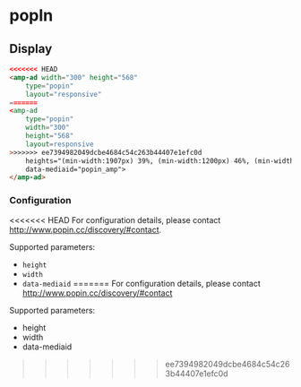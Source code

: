 <!---
Copyright 2015 The AMP HTML Authors. All Rights Reserved.

Licensed under the Apache License, Version 2.0 (the "License");
you may not use this file except in compliance with the License.
You may obtain a copy of the License at

      http://www.apache.org/licenses/LICENSE-2.0

Unless required by applicable law or agreed to in writing, software
distributed under the License is distributed on an "AS-IS" BASIS,
WITHOUT WARRANTIES OR CONDITIONS OF ANY KIND, either express or implied.
See the License for the specific language governing permissions and
limitations under the License.
-->


# popIn

## Display

```html
<<<<<<< HEAD
<amp-ad width="300" height="568"
    type="popin"
    layout="responsive"
=======
<amp-ad 
    type="popin"
    width="300"
    height="568"
    layout=responsive
>>>>>>> ee7394982049dcbe4684c54c263b44407e1efc0d
    heights="(min-width:1907px) 39%, (min-width:1200px) 46%, (min-width:780px) 64%, (min-width:480px) 98%, (min-width:460px) 167%, 196%"
    data-mediaid="popin_amp">
</amp-ad>
```

### Configuration

<<<<<<< HEAD
For configuration details, please contact http://www.popin.cc/discovery/#contact.

Supported parameters:

- `height`
- `width`
- `data-mediaid`
=======
For configuration details, please contact http://www.popin.cc/discovery/#contact

Supported parameters:

- height
- width
- data-mediaid
>>>>>>> ee7394982049dcbe4684c54c263b44407e1efc0d
